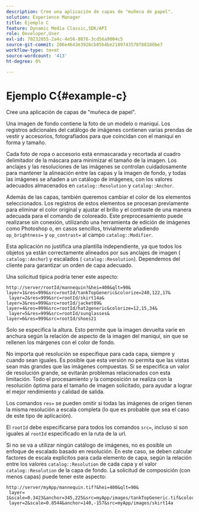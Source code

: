 ```yaml
---
description: Cree una aplicación de capas de "muñeca de papel".
solution: Experience Manager
title: Ejemplo C
feature: Dynamic Media Classic,SDK/API
role: Developer,User
exl-id: 70232055-2a4c-4e56-8076-3cd56a9004c5
source-git-commit: 206e4643e3926cb85b4be2189743578f88180be7
workflow-type: tm+mt
source-wordcount: '413'
ht-degree: 0%

---
```


# Ejemplo C{#example-c}

Cree una aplicación de capas de &quot;muñeca de papel&quot;.

Una imagen de fondo contiene la foto de un modelo o maniquí. Los registros adicionales del catálogo de imágenes contienen varias prendas de vestir y accesorios, fotografiados para que coincidan con el maniquí en forma y tamaño.

Cada foto de ropa o accesorio está enmascarada y recortada al cuadro delimitador de la máscara para minimizar el tamaño de la imagen. Los anclajes y las resoluciones de las imágenes se controlan cuidadosamente para mantener la alineación entre las capas y la imagen de fondo, y todas las imágenes se añaden a un catálogo de imágenes, con los valores adecuados almacenados en `catalog::Resolution` y `catalog::Anchor`.

Además de las capas, también queremos cambiar el color de los elementos seleccionados. Los registros de estos elementos se procesan previamente para eliminar el color original y ajustar el brillo y el contraste de una manera adecuada para el comando de coloreado. Este preprocesamiento puede realizarse sin conexión, utilizando una herramienta de edición de imágenes como Photoshop o, en casos sencillos, trivialmente añadiendo `op_brightness=` y `op_contrast=` al campo `catalog::Modifier`.

Esta aplicación no justifica una plantilla independiente, ya que todos los objetos ya están correctamente alineados por sus anclajes de imagen ( `catalog::Anchor`) y escalados ( `catalog::Resolution`). Dependemos del cliente para garantizar un orden de capa adecuado.

Una solicitud típica podría tener este aspecto:

```
http://server/rootId/mannequin?&hei=400&qlt=90&
layer=1&res=999&src=rootId/tankTopGeneric&colorize=240,122,17&
 layer=2&res=999&src=rootId/skirt14a&
layer=3&res=999&src=rootId/jacket09&
layer=4&res=999&src=rootId/hat2generic&colorize=12,15,34&
 layer=5&res=999&src=rootId/sunglasses&
layer=6&res=999&src=rootId/shoes21
```

Solo se especifica la altura. Esto permite que la imagen devuelta varíe en anchura según la relación de aspecto de la imagen del maniquí, sin que se rellenen los márgenes con el color de fondo.

No importa qué resolución se especifique para cada capa, siempre y cuando sean iguales. Es posible que esta versión no permita que las vistas sean más grandes que las imágenes compuestas. Si se especifica un valor de resolución grande, se evitarán problemas relacionados con esta limitación. Todo el procesamiento y la composición se realiza con la resolución óptima para el tamaño de imagen solicitado, para ayudar a lograr el mejor rendimiento y calidad de salida.

Los comandos `res=` se pueden omitir si todas las imágenes de origen tienen la misma resolución a escala completa (lo que es probable que sea el caso de este tipo de aplicación).

El `rootId` debe especificarse para todos los comandos `src=`, incluso si son iguales al `rootId` especificado en la ruta de la url.

Si no se va a utilizar ningún catálogo de imágenes, no es posible un enfoque de escalado basado en resolución. En este caso, se deben calcular factores de escala explícitos para cada elemento de capa, según la relación entre los valores `catalog::Resolution` de cada capa y el valor `catalog::Resolution` de la capa de fondo. La solicitud de composición (con menos capas) puede tener este aspecto:

```
http://server/myApp/mannequin.tif?&hei=400&qlt=90&
 layer= 1&scale=0.3423&anchor=345,225&src=myApp/images/tankTopGeneric.tif&colorize=240,122,17&
 layer=2&scale=0.8544&anchor=140,-157&src=myApp/images/skirt14a
```
